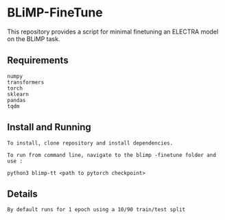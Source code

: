 # BLiMP-FineTune

This repository provides a script for minimal finetuning an ELECTRA model on the BLiMP task.

## Requirements

    numpy
    transformers
    torch
    sklearn
    pandas
    tqdm

## Install and Running

    To install, clone repository and install dependencies.

    To run from command line, navigate to the blimp -finetune folder and use :

    python3 blimp-tt <path to pytorch checkpoint>

## Details

    By default runs for 1 epoch using a 10/90 train/test split
